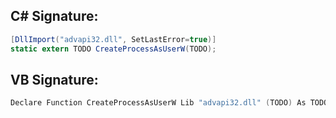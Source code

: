 
## C# Signature:
```cs
[DllImport("advapi32.dll", SetLastError=true)]
static extern TODO CreateProcessAsUserW(TODO);
```

## VB Signature:
```cs
Declare Function CreateProcessAsUserW Lib "advapi32.dll" (TODO) As TODO
```
